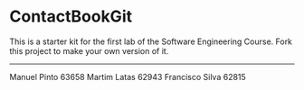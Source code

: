 # ContactBookGit
This is a starter kit for the first lab of the Software Engineering Course.
Fork this project to make your own version of it.

----
Manuel Pinto 63658
Martim Latas 62943
Francisco Silva 62815

